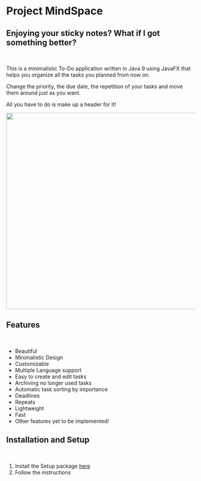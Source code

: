 # Project MindSpace

## Enjoying your sticky notes? What if I got something better?
<br/>

This is a minimalistic To-Do application written in Java 9 using JavaFX that helps you organize all the tasks you planned from now on.

Change the priority, the due date, the repetition of your tasks and move them around just as you want.

All you have to do is make up a header for it!

<img src="https://i.imgur.com/o2QigZz.png" width="980" height="525">

<br/>

## Features
<br/>

- Beautiful
- Minimalistic Design
- Customizable
- Multiple Language support
- Easy to create and edit tasks
- Archiving no longer used tasks
- Automatic task sorting by importance
- Deadlines
- Repeats
- Lightweight
- Fast
- Other features yet to be implemented!

## Installation and Setup
<br/>

1. Install the Setup package [here](https://drive.google.com/uc?export=download&id=1lY7VcFQlnk5N9OOmBUp4g7T3cOgL5vsx)
2. Follow the instructions
